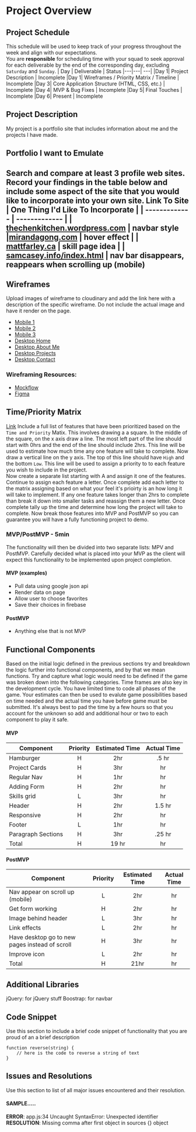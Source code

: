 # Project Overview
## Project Schedule
This schedule will be used to keep track of your progress throughout the week and align with our expectations.  
You are **responsible** for scheduling time with your squad to seek approval for each deliverable by the end of the corresponding day, excluding `Saturday` and `Sunday`.
|  Day | Deliverable | Status
|---|---| ---|
|Day 1| Project Description | Incomplete
|Day 1| Wireframes / Priority Matrix / Timeline | Incomplete
|Day 3| Core Application Structure (HTML, CSS, etc.) | Incomplete
|Day 4| MVP & Bug Fixes | Incomplete
|Day 5| Final Touches | Incomplete
|Day 6| Present | Incomplete
## Project Description
My project is a portfolio site that includes information about me and the projects I have made.
## Portfolio I want to Emulate
Search and compare at least 3 profile web sites.  Record your findings in the table below and include some aspect of the site that you would like to incorporate into your own site.
Link To Site  | One Thing I'd Like To Incorporate | 
| ------------- | ------------- |
| [thechenkitchen.wordpress.com](https://thechenkitchen.wordpress.com/) | navbar style
|[mirandagong.com](https://www.mirandagong.com/) | hover effect |
| [mattfarley.ca](http://mattfarley.ca/) |  skill page idea |
| [samcasey.info/index.html](https://samcasey.info/index.html) | nav bar disappears, reappears when scrolling up (mobile)
---
## Wireframes
Upload images of wireframe to cloudinary and add the link here with a description of the specific wireframe. Do not include the actual image and have it render on the page.  
- [Mobile 1](https://res.cloudinary.com/dcdasnmmz/image/upload/v1626100211/portfolio/mobile1_tuxuhk.jpg)
- [Mobile 2](https://res.cloudinary.com/dcdasnmmz/image/upload/v1626100213/portfolio/mobile2_iygzxm.jpg)
- [Mobile 3](https://res.cloudinary.com/dcdasnmmz/image/upload/v1626100208/portfolio/mobile3_usajqy.jpg)
- [Desktop Home](https://res.cloudinary.com/dcdasnmmz/image/upload/v1626100209/portfolio/home_vajrxq.jpg)
- [Desktop About Me](https://res.cloudinary.com/dcdasnmmz/image/upload/v1626100685/portfolio/aboutme_pdfxzq.jpg)
- [Desktop Projects](https://res.cloudinary.com/dcdasnmmz/image/upload/v1626100205/portfolio/projects_n6ny6w.jpg)
- [Desktop Contact](https://res.cloudinary.com/dcdasnmmz/image/upload/v1626100204/portfolio/contact_v5zt3q.jpg)
### Wireframing Resources:
- [Mockflow](https://mockflow.com/app/#Wireframe)
- [Figma](https://www.figma.com/)
## Time/Priority Matrix 
[Link](https://res.cloudinary.com/dcdasnmmz/image/upload/v1626102765/portfolio/timeprioritymatrix_ex3ifz.jpg)
Include a full list of features that have been prioritized based on the `Time and Priority` Matix.  This involves drawing a a square.  In the middle of the square, on the x axis draw a line.  The most left part of the line should start with 0hrs and the end of the line should include 2hrs.  This line will be used to estimate how much time any one feature will take to complete. 
Now draw a vertical line on the y axis.  The top of this line should have `High` and the bottom `Low`.  This line will be used to assign a priority to to each feature you wish to include in the project.  
Now create a separate list starting with A and assign it one of the features.  Continue to assign each feature a letter.  Once complete add each letter to the matrix assigning based on what your feel it's prioirty is an how long it will take to implement. If any one feature takes longer than 2hrs to complete than break it down into smaller tasks and reassign them a new letter. 
Once complete tally up the time and determine how long the project will take to complete. Now break those features into MVP and PostMVP so you can guarantee you will have a fully functioning project to demo. 
### MVP/PostMVP - 5min
The functionality will then be divided into two separate lists: MPV and PostMVP.  Carefully decided what is placed into your MVP as the client will expect this functionality to be implemented upon project completion.  
#### MVP (examples)
- Pull data using google json api
- Render data on page 
- Allow user to choose favorites 
- Save their choices in firebase
#### PostMVP 
- Anything else that is not MVP
## Functional Components
Based on the initial logic defined in the previous sections try and breakdown the logic further into functional components, and by that we mean functions.  Try and capture what logic would need to be defined if the game was broken down into the following categories.
Time frames are also key in the development cycle.  You have limited time to code all phases of the game.  Your estimates can then be used to evalute game possibilities based on time needed and the actual time you have before game must be submitted. It's always best to pad the time by a few hours so that you account for the unknown so add and additional hour or two to each component to play it safe.
#### MVP
| Component | Priority | Estimated Time | Actual Time |
| --- | :---: |  :---: | :---: | 
| Hamburger | H | 2hr | .5 hr |
| Project Cards | H | 3hr |  hr |
| Regular Nav | H | 1hr |  hr |  
| Adding Form | H | 2hr|   hr | 
| Skills grid | L | 3hr |  hr |
| Header | H | 2hr|  1.5 hr | 
| Responsive | H | 2hr | hr |  hr |
| Footer | L | 1hr |  hr |
| Paragraph Sections | H | 3hr | .25 hr |
| Total | H | 19 hr |  hr |
#### PostMVP
| Component | Priority | Estimated Time | Actual Time |
| --- | :---: |  :---: | :---: | 
| Nav appear on scroll up (mobile) | L | 2hr |  hr |
| Get form working | H | 2hr |  hr |
| Image behind header | L | 3hr |  hr |
| Link effects | L | 2hr |  hr |
| Have desktop go to new pages instead of scroll | H | 3hr |  hr |
| Improve icon | L | 2hr |  hr |
| Total | H | 21hr |  hr |
## Additional Libraries
 jQuery: for jQuery stuff
 Boostrap: for navbar
## Code Snippet
Use this section to include a brief code snippet of functionality that you are proud of an a brief description  
```
function reverse(string) {
	// here is the code to reverse a string of text
}
```
## Issues and Resolutions
 Use this section to list of all major issues encountered and their resolution.
#### SAMPLE.....
**ERROR**: app.js:34 Uncaught SyntaxError: Unexpected identifier                                
**RESOLUTION**: Missing comma after first object in sources {} object